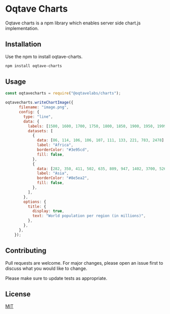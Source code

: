 # Oqtave Charts

Oqtave charts is a npm library which enables server side chart.js implementation.

## Installation

Use the npm to install oqtave-charts.

```bash
npm install oqtave-charts
```

## Usage

```javascript
const oqtavecharts = require("@oqtavelabs/charts");

oqtavecharts.writeChartImage({
      filename: "image.png",
      config: {
        type: "line",
        data: {
          labels: [1500, 1600, 1700, 1750, 1800, 1850, 1900, 1950, 1999, 2050],
          datasets: [
            {
              data: [86, 114, 106, 106, 107, 111, 133, 221, 783, 2478],
              label: "Africa",
              borderColor: "#3e95cd",
              fill: false,
            },
            {
              data: [282, 350, 411, 502, 635, 809, 947, 1402, 3700, 5267],
              label: "Asia",
              borderColor: "#8e5ea2",
              fill: false,
            },
          ],
        },
        options: {
          title: {
            display: true,
            text: "World population per region (in millions)",
          },
        },
      },
    });
```

## Contributing
Pull requests are welcome. For major changes, please open an issue first to discuss what you would like to change.

Please make sure to update tests as appropriate.

## License
[MIT](https://choosealicense.com/licenses/mit/)